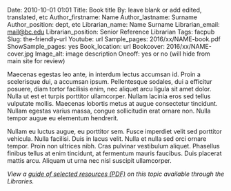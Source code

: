 Date: 2010-10-01 01:01
Title: Book title
By: leave blank or add edited, translated, etc
Author_firstname: Name
Author_lastname: Surname
Author_position: dept, etc
Librarian_name: Name Surname
Librarian_email: mail@bc.edu
Librarian_position: Senior Reference Librarian
Tags: facpub
Slug: the-friendly-url 
Youtube: url
Sample_pages: 2016/xx/NAME-book.pdf
ShowSample_pages: yes
Book_location: url
Bookcover: 2016/xx/NAME-cover.jpg
Image_alt: image description
Oneoff: yes or no (will hide from main site for review)

Maecenas egestas leo ante, in interdum lectus accumsan id. Proin a scelerisque dui, a accumsan ipsum. Pellentesque sodales, dui a efficitur posuere, diam tortor facilisis enim, nec aliquet arcu ligula sit amet dolor. Nulla ut est et turpis porttitor ullamcorper. Nullam lacinia eros sed tellus vulputate mollis. Maecenas lobortis metus at augue consectetur tincidunt. Nullam egestas varius massa, congue sollicitudin erat ornare non. Nulla tempor augue eu elementum hendrerit.

Nullam eu luctus augue, eu porttitor sem. Fusce imperdiet velit sed porttitor vehicula. Nulla facilisi. Duis in lacus velit. Nulla et nulla sed orci ornare tempor. Proin non ultrices nibh. Cras pulvinar vestibulum aliquet. Phasellus finibus tellus at enim tincidunt, at fermentum mauris faucibus. Duis placerat mattis arcu. Aliquam ut urna nec nisl suscipit ullamcorper. 

<em>View a <a href="http://library.bc.edu/theme/img/facpub/2015/XX/NAME-guide.pdf">guide of selected resources (PDF)</a> on this topic available through the Libraries. </em>